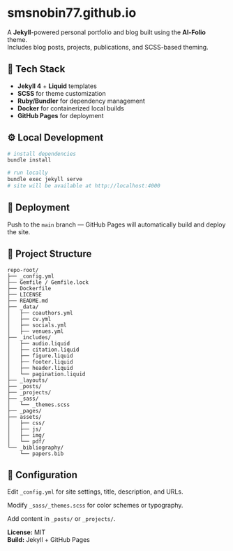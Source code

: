 # smsnobin77.github.io

A **Jekyll**-powered personal portfolio and blog built using the **Al-Folio** theme.  
Includes blog posts, projects, publications, and SCSS-based theming.

## 🧰 Tech Stack
- **Jekyll 4** + **Liquid** templates  
- **SCSS** for theme customization  
- **Ruby/Bundler** for dependency management  
- **Docker** for containerized local builds  
- **GitHub Pages** for deployment  

## ⚙️ Local Development
```bash
# install dependencies
bundle install

# run locally
bundle exec jekyll serve
# site will be available at http://localhost:4000
```

## 🚀 Deployment
Push to the `main` branch — GitHub Pages will automatically build and deploy the site.

## 📂 Project Structure
```
repo-root/
├── _config.yml
├── Gemfile / Gemfile.lock
├── Dockerfile
├── LICENSE
├── README.md
├── _data/
│   ├── coauthors.yml
│   ├── cv.yml
│   ├── socials.yml
│   ├── venues.yml
├── _includes/
│   ├── audio.liquid
│   ├── citation.liquid
│   ├── figure.liquid
│   ├── footer.liquid
│   ├── header.liquid
│   └── pagination.liquid
├── _layouts/
├── _posts/
├── _projects/
├── _sass/
│   └── _themes.scss
├── _pages/
├── assets/
│   ├── css/
│   ├── js/
│   ├── img/
│   └── pdf/
└── _bibliography/
    └── papers.bib
```

## 🧩 Configuration

Edit `_config.yml` for site settings, title, description, and URLs.

Modify `_sass/_themes.scss` for color schemes or typography.

Add content in `_posts/` or `_projects/`.

**License:** MIT  
**Build:** Jekyll + GitHub Pages


